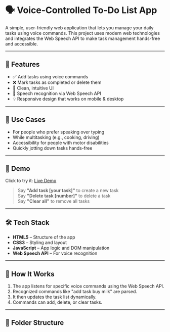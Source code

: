 # 🗣️ Voice-Controlled To-Do List App

A simple, user-friendly web application that lets you manage your daily tasks using voice commands. This project uses modern web technologies and integrates the Web Speech API to make task management hands-free and accessible.

---

## 📌 Features

- ✅ Add tasks using voice commands
- ❌ Mark tasks as completed or delete them
- 🧠 Clean, intuitive UI
- 🧪 Speech recognition via Web Speech API
- 💡 Responsive design that works on mobile & desktop

---

## 🎯 Use Cases

- For people who prefer speaking over typing
- While multitasking (e.g., cooking, driving)
- Accessibility for people with motor disabilities
- Quickly jotting down tasks hands-free

---

## 🚀 Demo

Click to try it: [Live Demo](https://vanshikasharma30.github.io/Voice-Control-to-do-list/)

> Say **"Add task [your task]"** to create a new task  
> Say **"Delete task [number]"** to delete a task  
> Say **"Clear all"** to remove all tasks

---

## 🛠️ Tech Stack

- **HTML5** – Structure of the app  
- **CSS3** – Styling and layout  
- **JavaScript** – App logic and DOM manipulation  
- **Web Speech API** – For voice recognition  

---

## 🧠 How It Works

1. The app listens for specific voice commands using the Web Speech API.
2. Recognized commands like "add task buy milk" are parsed.
3. It then updates the task list dynamically.
4. Commands can add, delete, or clear tasks.

---

## 📂 Folder Structure

